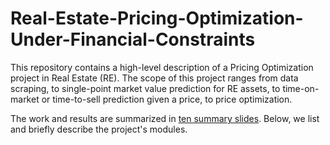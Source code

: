 # Real-Estate-Pricing-Optimization-Under-Financial-Constraints
This repository contains a high-level description of a Pricing Optimization project in Real Estate (RE). The scope of this project ranges from data scraping, to single-point market value prediction for RE assets, to time-on-market or time-to-sell prediction given a price, to price optimization.

The work and results are summarized in [ten summary slides](https://github.com/PierreCounathe/Real-Estate-Pricing-Optimization-Under-Financial-Constraints/blob/main/Dynamic%20Pricing%20Optimization%20in%20Real-Estate%20under%20financial%20and%20time%20constraints.pdf). Below, we list and briefly describe the project's modules.
